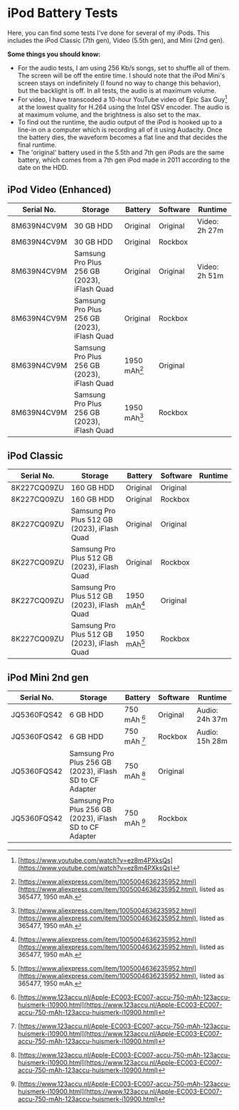 # iPod Battery Tests

Here, you can find some tests I've done for several of my iPods. This includes the iPod Classic (7th gen), Video (5.5th gen), and Mini (2nd gen).

**Some things you should know:**
- For the audio tests, I am using 256 Kb/s songs, set to shuffle all of them. The screen will be off the entire time. I should note that the iPod Mini's screen stays on indefinitely (I found no way to change this behavior), but the backlight is off. In all tests, the audio is at maximum volume.
- For video, I have transcoded a 10-hour YouTube video of Epic Sax Guy[^1] at the lowest quality for H.264 using the Intel QSV encoder. The audio is at maximum volume, and the brightness is also set to the max.
- To find out the runtime, the audio output of the iPod is hooked up to a line-in on a computer which is recording all of it using Audacity. Once the battery dies, the waveform becomes a flat line and that decides the final runtime.
- The 'original' battery used in the 5.5th and 7th gen iPods are the same battery, which comes from a 7th gen iPod made in 2011 according to the date on the HDD.

## iPod Video (Enhanced)
| Serial No.  | Storage                                                 | Battery      | Software | Runtime |
|-------------|---------------------------------------------------------|--------------|----------|-----------------|
| 8M639N4CV9M | 30 GB HDD                                               | Original     | Original | Video: 2h 27m                |
| 8M639N4CV9M | 30 GB HDD                                               | Original     | Rockbox  |                 |
| 8M639N4CV9M | Samsung Pro Plus 256 GB (2023), iFlash Quad             | Original     | Original | Video: 2h 51m                |
| 8M639N4CV9M | Samsung Pro Plus 256 GB (2023), iFlash Quad             | Original     | Rockbox  |                 |
| 8M639N4CV9M | Samsung Pro Plus 256 GB (2023), iFlash Quad             | 1950 mAh[^2] | Original |                 |
| 8M639N4CV9M | Samsung Pro Plus 256 GB (2023), iFlash Quad             | 1950 mAh[^2] | Rockbox  |                 |

## iPod Classic
| Serial No.  | Storage                                                 | Battery      | Software | Runtime |
|-------------|---------------------------------------------------------|--------------|----------|-----------------|
| 8K227CQ09ZU | 160 GB HDD                                              | Original     | Original |                 |
| 8K227CQ09ZU | 160 GB HDD                                              | Original     | Rockbox  |                 |
| 8K227CQ09ZU | Samsung Pro Plus 512 GB (2023), iFlash Quad             | Original     | Original |                 |
| 8K227CQ09ZU | Samsung Pro Plus 512 GB (2023), iFlash Quad             | Original     | Rockbox  |                 |
| 8K227CQ09ZU | Samsung Pro Plus 512 GB (2023), iFlash Quad             | 1950 mAh[^2] | Original |                 |
| 8K227CQ09ZU | Samsung Pro Plus 512 GB (2023), iFlash Quad             | 1950 mAh[^2] | Rockbox  |                 |

## iPod Mini 2nd gen
| Serial No.  | Storage                                                 | Battery      | Software | Runtime |
|-------------|---------------------------------------------------------|--------------|----------|-----------------|
| JQ5360FQS42 | 6 GB HDD                                                | 750 mAh [^3] | Original | Audio: 24h 37m                |
| JQ5360FQS42 | 6 GB HDD                                                | 750 mAh [^3] | Rockbox  | Audio: 15h 28m                |
| JQ5360FQS42 | Samsung Pro Plus 256 GB (2023), iFlash SD to CF Adapter | 750 mAh [^3] | Original |                 |
| JQ5360FQS42 | Samsung Pro Plus 256 GB (2023), iFlash SD to CF Adapter | 750 mAh [^3] | Rockbox  |                 |

[^1]: [https://www.youtube.com/watch?v=ez8m4PXksQs](https://www.youtube.com/watch?v=ez8m4PXksQs)
[^2]: [https://www.aliexpress.com/item/1005004636235952.html](https://www.aliexpress.com/item/1005004636235952.html), listed as 365477, 1950 mAh.
[^3]: [https://www.123accu.nl/Apple-EC003-EC007-accu-750-mAh-123accu-huismerk-i10900.html](https://www.123accu.nl/Apple-EC003-EC007-accu-750-mAh-123accu-huismerk-i10900.html)
